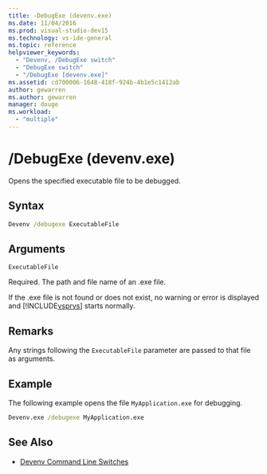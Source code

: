 ```yaml
---
title: -DebugExe (devenv.exe)
ms.date: 11/04/2016
ms.prod: visual-studio-dev15
ms.technology: vs-ide-general
ms.topic: reference
helpviewer_keywords:
  - "Devenv, /DebugExe switch"
  - "DebugExe switch"
  - "/DebugExe [devenv.exe]"
ms.assetid: cd700006-1648-418f-924b-4b1e5c1412ab
author: gewarren
ms.author: gewarren
manager: douge
ms.workload:
  - "multiple"
---
```

# /DebugExe (devenv.exe)
Opens the specified executable file to be debugged.

## Syntax

```cmd
Devenv /debugexe ExecutableFile
```

## Arguments
 `ExecutableFile`

 Required. The path and file name of an .exe file.

 If the .exe file is not found or does not exist, no warning or error is displayed and [!INCLUDE[vsprvs](../../code-quality/includes/vsprvs_md.md)] starts normally.

## Remarks
 Any strings following the `ExecutableFile` parameter are passed to that file as arguments.

## Example
 The following example opens the file `MyApplication.exe` for debugging.

```cmd
Devenv.exe /debugexe MyApplication.exe
```

## See Also

- [Devenv Command Line Switches](../../ide/reference/devenv-command-line-switches.md)